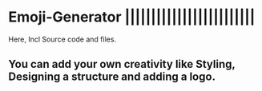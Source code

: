 # Emoji-Generator                                                                       |||||||||||||||||||||||||
Here, Incl Source code and files.

You can add your own creativity like Styling, Designing a structure and adding a logo.
-------------------------------------------------------------------------------------------
